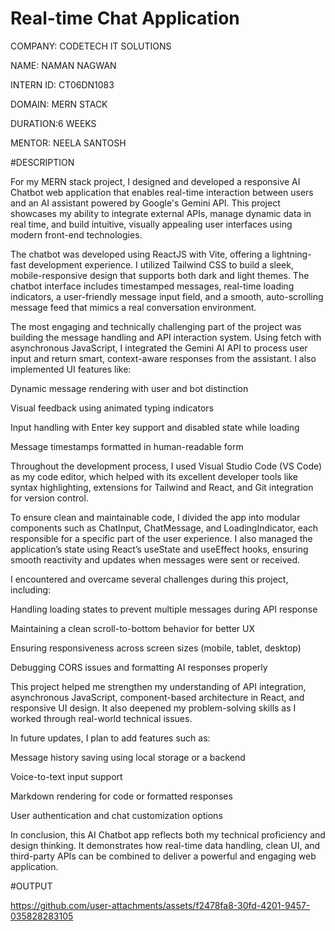 # Real-time Chat Application

COMPANY: CODETECH IT SOLUTIONS

NAME: NAMAN NAGWAN

INTERN ID: CT06DN1083

DOMAIN: MERN STACK

DURATION:6 WEEKS

MENTOR: NEELA SANTOSH


#DESCRIPTION



For my MERN stack project, I designed and developed a responsive AI Chatbot web application that enables real-time interaction between users and an AI assistant powered by Google's Gemini API. This project showcases my ability to integrate external APIs, manage dynamic data in real time, and build intuitive, visually appealing user interfaces using modern front-end technologies.

The chatbot was developed using ReactJS with Vite, offering a lightning-fast development experience. I utilized Tailwind CSS to build a sleek, mobile-responsive design that supports both dark and light themes. The chatbot interface includes timestamped messages, real-time loading indicators, a user-friendly message input field, and a smooth, auto-scrolling message feed that mimics a real conversation environment.

The most engaging and technically challenging part of the project was building the message handling and API interaction system. Using fetch with asynchronous JavaScript, I integrated the Gemini AI API to process user input and return smart, context-aware responses from the assistant. I also implemented UI features like:

Dynamic message rendering with user and bot distinction

Visual feedback using animated typing indicators

Input handling with Enter key support and disabled state while loading

Message timestamps formatted in human-readable form

Throughout the development process, I used Visual Studio Code (VS Code) as my code editor, which helped with its excellent developer tools like syntax highlighting, extensions for Tailwind and React, and Git integration for version control.

To ensure clean and maintainable code, I divided the app into modular components such as ChatInput, ChatMessage, and LoadingIndicator, each responsible for a specific part of the user experience. I also managed the application’s state using React’s useState and useEffect hooks, ensuring smooth reactivity and updates when messages were sent or received.

I encountered and overcame several challenges during this project, including:

Handling loading states to prevent multiple messages during API response

Maintaining a clean scroll-to-bottom behavior for better UX

Ensuring responsiveness across screen sizes (mobile, tablet, desktop)

Debugging CORS issues and formatting AI responses properly

This project helped me strengthen my understanding of API integration, asynchronous JavaScript, component-based architecture in React, and responsive UI design. It also deepened my problem-solving skills as I worked through real-world technical issues.

In future updates, I plan to add features such as:

Message history saving using local storage or a backend

Voice-to-text input support

Markdown rendering for code or formatted responses

User authentication and chat customization options

In conclusion, this AI Chatbot app reflects both my technical proficiency and design thinking. It demonstrates how real-time data handling, clean UI, and third-party APIs can be combined to deliver a powerful and engaging web application.

#OUTPUT

https://github.com/user-attachments/assets/f2478fa8-30fd-4201-9457-035828283105
 
